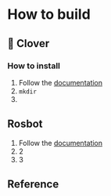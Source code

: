 # How to build 


## 🚁 Clover

### How to install 

1. Follow the [documentation]() 
2. `mkdir`
3. 



## Rosbot 

1. Follow the [documentation]() 
2. 2
3. 3



## Reference

